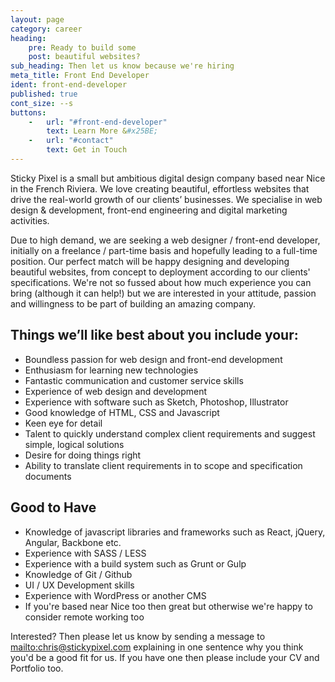 ```yaml
---
layout: page
category: career
heading:
    pre: Ready to build some
    post: beautiful websites?
sub_heading: Then let us know because we're hiring
meta_title: Front End Developer
ident: front-end-developer
published: true
cont_size: --s
buttons:
    -   url: "#front-end-developer"
        text: Learn More &#x25BE;
    -   url: "#contact"
        text: Get in Touch
---
```


Sticky Pixel is a small but ambitious digital design company based near Nice in the French Riviera. We love creating beautiful, effortless websites that drive the real-world growth of our clients’ businesses. We specialise in web design & development, front-end engineering and digital marketing activities.

Due to high demand, we are seeking a web designer / front-end developer, initially on a freelance / part-time basis and hopefully leading to a full-time position. Our perfect match will be happy designing and developing beautiful websites, from concept to deployment according to our clients' specifications. We're not so fussed about how much experience you can bring (although it can help!) but we are interested in your attitude, passion and willingness to be part of building an amazing company.

## Things we’ll like best about you include your:
- Boundless passion for web design and front-end development
- Enthusiasm for learning new technologies
- Fantastic communication and customer service skills
- Experience of web design and development
- Experience with software such as Sketch, Photoshop, Illustrator
- Good knowledge of HTML, CSS and Javascript
- Keen eye for detail
- Talent to quickly understand complex client requirements and suggest simple, logical solutions
- Desire for doing things right
- Ability to translate client requirements in to scope and specification documents

## Good to Have
- Knowledge of javascript libraries and frameworks such as React, jQuery, Angular, Backbone etc.
- Experience with SASS / LESS
- Experience with a build system such as Grunt or Gulp
- Knowledge of Git / Github
- UI / UX Development skills
- Experience with WordPress or another CMS
- If you're based near Nice too then great but otherwise we're happy to consider remote working too

Interested? Then please let us know by sending a message to <mailto:chris@stickypixel.com> explaining in one sentence why you think you'd be a good fit for us. If you have one then please include your CV and Portfolio too.
